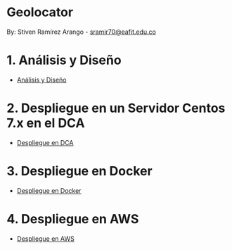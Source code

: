 # Geolocator

By: Stiven Ramírez Arango - sramir70@eafit.edu.co

# 1. Análisis y Diseño

* [Análisis y Diseño](analisis-diseno.md)

# 2. Despliegue en un Servidor Centos 7.x en el DCA

* [Despliegue en DCA](deploy-on-dca.md)

# 3. Despliegue en Docker

* [Despliegue en Docker](deploy-on-docker.md)

# 4. Despliegue en AWS

* [Despliegue en AWS](deploy-on-aws.md)